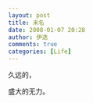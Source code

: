 ```yaml
---
layout: post
title: 未名
date: 2008-01-07 20:28
author: 伊迭
comments: true
categories: [Life]
---
```

久远的，

盛大的无力。
